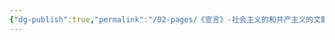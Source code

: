 ```yaml
---
{"dg-publish":true,"permalink":"/02-pages/《宣言》-社会主义的和共产主义的文献/","tags":["personal/blog","哲学/马克思主义"]}
---
```


